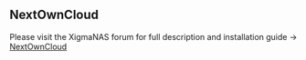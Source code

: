 ﻿NextOwnCloud
------------

Please visit the XigmaNAS forum for full description and installation guide -> <a href="https://www.xigmanas.com/forums/viewtopic.php?f=71&t=11718">NextOwnCloud</a>

